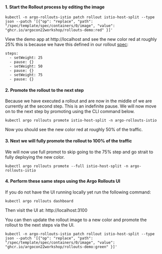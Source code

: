 #### 1. Start the Rollout process by editing the image
```
kubectl -n argo-rollouts-istio patch rollout istio-host-split --type json --patch '[{"op": "replace", "path": "/spec/template/spec/containers/0/image", "value": "ghcr.io/argocon22workshop/rollouts-demo:red" }]'
```

View the demo app at http://localhost and see the new color red at roughly 25% this is because we have this defined in our rollout
[spec](../../manifests/ArgoCD201-RolloutsDemoCanaryIstio/canary.yaml#L71):
```
steps:
  - setWeight: 25
  - pause: {}
  - setWeight: 50
  - pause: {}
  - setWeight: 75
  - pause: {}
```

#### 2. Promote the rollout to the next step
Because we have executed a rollout and are now in the middle of we are currently at the second step. This
is an indefinite pause. We will now move on to the next step by promoting using the CLI command below.
```
kubectl argo rollouts promote istio-host-split -n argo-rollouts-istio
```

Now you should see the new color red at roughly 50% of the traffic.

#### 3. Next we will fully promote the rollout to 100% of the traffic
We will now use full promot to skip going to the 75% step and go strait to fully deploying the new color.
```
kubectl argo rollouts promote --full istio-host-split -n argo-rollouts-istio
```

#### 4. Perform these same steps using the Argo Rollouts UI

If you do not have the UI running locally yet run the following command:
```
kubectl argo rollouts dashboard
```

Then visit the UI at: http://localhost:3100

You can then update the rollout image to a new color and promote the rollout to the next steps via the UI.
```
kubectl -n argo-rollouts-istio patch rollout istio-host-split --type json --patch '[{"op": "replace", "path": "/spec/template/spec/containers/0/image", "value": "ghcr.io/argocon22workshop/rollouts-demo:green" }]'
```